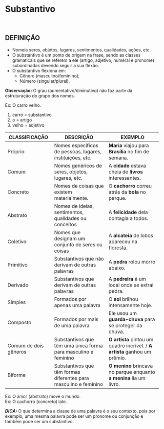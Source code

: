# Substantivo

<br>

## DEFINIÇÃO
* Nomeia seres, objetos, lugares, sentimentos, qualidades, ações, etc.
* O substantivo é um ponto de origem na frase, sendo as classes gramaticais que se referem a ele (artigo, adjetivo, numeral e pronome) subordinadas devendo seguir a sua flexão.
* O substantivo flexiona em:
  - Gênero (masculino/feminino);
  - Número (singular/plural).

**Observação:** O grau (aumentativo/diminutivo) não faz parte da estruturação do grupo dos nomes.

Ex: O carro velho.
1. carro = substantivo
2. o = artigo
3. velho = adjetivo

| CLASSIFICAÇÃO         | DESCRIÇÃO                                                        | EXEMPLO                                                                    |
|-----------------------|------------------------------------------------------------------|----------------------------------------------------------------------------|
| Próprio               | Nomes específicos de pessoas, lugares, instituições, etc.        | **Maria** viajou para **Brasília** no fim de semana.                       |
| Comum                 | Nomes genéricos de seres, objetos, lugares, etc.                 | A **cidade** estava cheia de **livros** interessantes.                     |
| Concreto              | Nomes de coisas que existem materialmente.                       | O **cachorro** correu atrás da **bola** no parque.                         |
| Abstrato              | Nomes de ideias, sentimentos, qualidades ou conceitos            | A **felicidade** dela contagia a todos.                                    |
| Coletivo              | Nomes que designam um conjunto de seres ou coisas                | A **alcateia** de lobos apareceu na floresta.                              |
| Primitivo             | Substantivos que não derivam de outras palavras                  | A **pedra** rolou morro abaixo.                                            |
| Derivado              | Substantivos que derivam de outras palavras                      | A **pedreira** é um local onde se extrai pedra.                            |
| Simples               | Formados por apenas uma palavra                                  | O **sol** brilhou intensamente hoje.                                       |
| Composto              | Formados por mais de uma palavra                                 | Ele usou um **guarda-chuva** para se proteger da chuva.                    |
| Comum de dois gêneros | Substantivos que têm uma única forma para masculino e feminino   | **O artista** pintou um quadro incrível. / **A artista** ganhou um prêmio. |
| Biforme               | Substantivos que têm formas diferentes para masculino e feminino | **O menino** brincava no parque enquanto **a menina** lia um livro.        |

Ex: O amor (abstrato) move o mundo.   
Ex: O cachorro (concreto) late.  

***DICA:*** O que determina a classe de uma palavra é o seu contexto, pois por exemplo, uma mesma palavra pode ser um pronome ou conjunção e também pode ser um substantivo.


